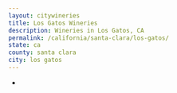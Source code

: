 ```yaml
---
layout: citywineries
title: Los Gatos Wineries
description: Wineries in Los Gatos, CA
permalink: /california/santa-clara/los-gatos/
state: ca
county: santa clara
city: los gatos
---
```

-
